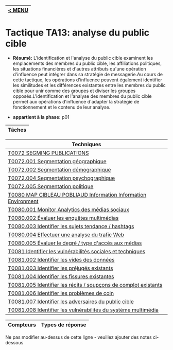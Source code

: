 |[< MENU](../README.md)|
|---|
# Tactique TA13: analyse du public cible

* **Résumé:** L'identification et l'analyse du public cible examinent les emplacements des membres du public cible, les affiliations politiques, les situations financières et d'autres attributs qu'une opération d'influence peut intégrer dans sa stratégie de messagerie.Au cours de cette tactique, les opérations d'influence peuvent également identifier les similitudes et les différences existantes entre les membres du public cible pour unir comme des groupes et diviser les groupes opposés.L'identification et l'analyse des membres du public cible permet aux opérations d'influence d'adapter la stratégie de fonctionnement et le contenu de leur analyse.

* **appartient à la phase:** p01



|Tâches |
|----- |



|Techniques |
|---------- |
|[T0072 SEGMING PUBLICATIONS](../../generated_pages/techniques/T0072.md) |
|[T0072.001 Segmentation géographique](../../generated_pages/techniques/T0072.001.md) |
|[T0072.002 Segmentation démographique](../../generated_pages/techniques/T0072.002.md) ||[T0072.003 Segmentation économique](../../generated_pages/techniques/T0072.003.md) |
|[T0072.004 Segmentation psychographique](../../generated_pages/techniques/T0072.004.md) |
|[T0072.005 Segmentation politique](../../generated_pages/techniques/T0072.005.md) |
|[T0080 MAP CIBLEAU POBLIAUD Information Information Environment](../../generated_pages/techniques/T0080.md) |
|[T0080.001 Monitor Analytics des médias sociaux](../../generated_pages/techniques/T0080.001.md) |
|[T0080.002 Évaluer les enquêtes multimédias](../../generated_pages/techniques/T0080.002.md) |
|[T0080.003 Identifier les sujets tendance / hashtags](../../generated_pages/techniques/T0080.003.md) |
|[T0080.004 Effectuer une analyse du trafic Web](../../generated_pages/techniques/T0080.004.md) |
|[T0080.005 Évaluer le degré / type d'accès aux médias](../../generated_pages/techniques/T0080.005.md) |
|[T0081 Identifier les vulnérabilités sociales et techniques](../../generated_pages/techniques/T0081.md) ||[T0081.001 Find Echo Chambers](../../generated_pages/techniques/T0081.001.md) |
|[T0081.002 Identifier les vides des données](../../generated_pages/techniques/T0081.002.md) |
|[T0081.003 Identifier les préjugés existants](../../generated_pages/techniques/T0081.003.md) |
|[T0081.004 Identifier les fissures existantes](../../generated_pages/techniques/T0081.004.md) |
|[T0081.005 Identifier les récits / soupçons de complot existants](../../generated_pages/techniques/T0081.005.md) |
|[T0081.006 Identifier les problèmes de coin](../../generated_pages/techniques/T0081.006.md) |
|[T0081.007 Identifier les adversaires du public cible](../../generated_pages/techniques/T0081.007.md) |
|[T0081.008 Identifier les vulnérabilités du système multimédia](../../generated_pages/techniques/T0081.008.md) |



|Compteurs |Types de réponse |
|-------- |-------------- |


Ne pas modifier au-dessus de cette ligne - veuillez ajouter des notes ci-dessous